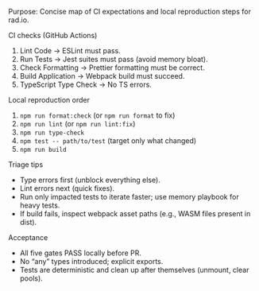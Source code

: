 Purpose: Concise map of CI expectations and local reproduction steps for rad.io.

CI checks (GitHub Actions)

1. Lint Code → ESLint must pass.
2. Run Tests → Jest suites must pass (avoid memory bloat).
3. Check Formatting → Prettier formatting must be correct.
4. Build Application → Webpack build must succeed.
5. TypeScript Type Check → No TS errors.

Local reproduction order

1. `npm run format:check` (or `npm run format` to fix)
2. `npm run lint` (or `npm run lint:fix`)
3. `npm run type-check`
4. `npm test -- path/to/test` (target only what changed)
5. `npm run build`

Triage tips

- Type errors first (unblock everything else).
- Lint errors next (quick fixes).
- Run only impacted tests to iterate faster; use memory playbook for heavy tests.
- If build fails, inspect webpack asset paths (e.g., WASM files present in dist).

Acceptance

- All five gates PASS locally before PR.
- No “any” types introduced; explicit exports.
- Tests are deterministic and clean up after themselves (unmount, clear pools).
